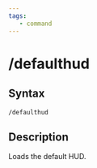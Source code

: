 ```yaml
---
tags:
   - command
---
```

# /defaulthud

## Syntax

```eqcommand
/defaulthud
```

## Description

Loads the default HUD.
